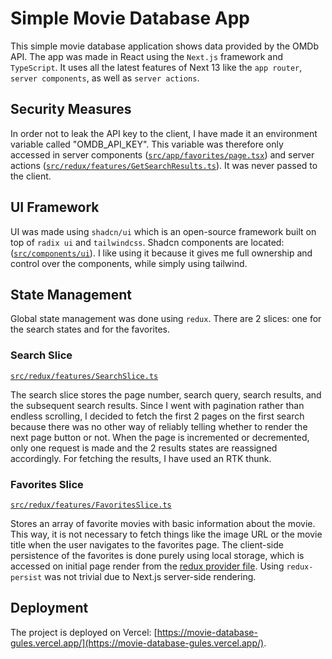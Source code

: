# Simple Movie Database App

This simple movie database application shows data provided by the OMDb API. The app was made in React using the `Next.js` framework and `TypeScript`. It uses all the latest features of Next 13 like the `app router`, `server components`, as well as `server actions`. 

## Security Measures

In order not to leak the API key to the client, I have made it an environment variable called "OMDB_API_KEY". This variable was therefore only accessed in server components ([`src/app/favorites/page.tsx`](src/app/favorites/page.tsx)) and server actions ([`src/redux/features/GetSearchResults.ts`](src/redux/features/GetSearchResults.ts)). It was never passed to the client.

## UI Framework

UI was made using `shadcn/ui` which is an open-source framework built on top of `radix ui` and `tailwindcss`. Shadcn components are located: ([`src/components/ui`](src/components/ui)). I like using it because it gives me full ownership and control over the components, while simply using tailwind.

## State Management

Global state management was done using `redux`. There are 2 slices: one for the search states and for the favorites.

### Search Slice 
[`src/redux/features/SearchSlice.ts`](src/redux/features/SearchSlice.ts)

The search slice stores the page number, search query, search results, and the subsequent search results. Since I went with pagination rather than endless scrolling, I decided to fetch the first 2 pages on the first search because there was no other way of reliably telling whether to render the next page button or not. When the page is incremented or decremented, only one request is made and the 2 results states are reassigned accordingly. For fetching the results, I have used an RTK thunk.

### Favorites Slice 
[`src/redux/features/FavoritesSlice.ts`](src/redux/features/FavoritesSlice.ts)

Stores an array of favorite movies with basic information about the movie. This way, it is not necessary to fetch things like the image URL or the movie title when the user navigates to the favorites page. The client-side persistence of the favorites is done purely using local storage, which is accessed on initial page render from the [redux provider file](src/redux/provider.tsx). Using `redux-persist` was not trivial due to Next.js server-side rendering.

## Deployment

The project is deployed on Vercel: [https://movie-database-gules.vercel.app/](https://movie-database-gules.vercel.app/).
